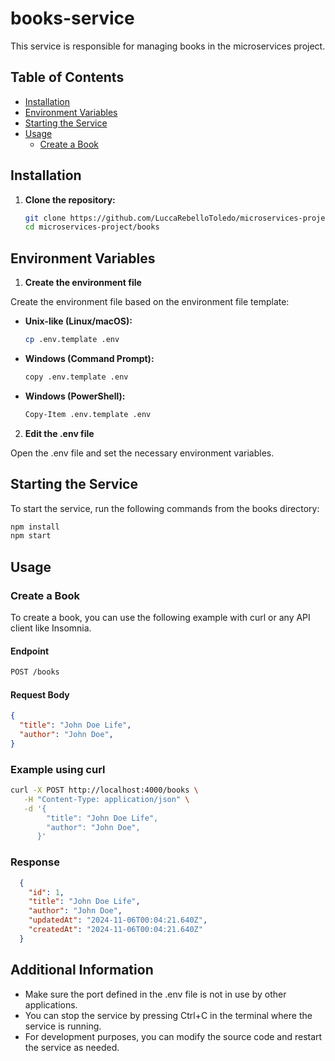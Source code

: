 # books-service

This service is responsible for managing books in the microservices project.

## Table of Contents

- [Installation](#installation)
- [Environment Variables](#environment-variables)
- [Starting the Service](#starting-the-service)
- [Usage](#usage)
  - [Create a Book](#create-a-book)

## Installation

1. **Clone the repository:**

   ```sh
   git clone https://github.com/LuccaRebelloToledo/microservices-project.git
   cd microservices-project/books
   ```

## Environment Variables

1. **Create the environment file**

  Create the environment file based on the environment file template:

  - **Unix-like (Linux/macOS):**
    ```sh
    cp .env.template .env
    ```

  - **Windows (Command Prompt):**
    ```sh
    copy .env.template .env
    ```

  - **Windows (PowerShell):**
    ```sh
    Copy-Item .env.template .env
    ```

2. **Edit the .env file**

  Open the .env file and set the necessary environment variables.

## Starting the Service

  To start the service, run the following commands from the books directory:

  ```sh
  npm install
  npm start
  ```

## Usage

### Create a Book

  To create a book, you can use the following example with curl or any API client like Insomnia.

  #### Endpoint
  ```sh
  POST /books
  ```

  #### Request Body
  ```json
  {
    "title": "John Doe Life",
    "author": "John Doe",
  }
  ```

  ### Example using curl
  ```sh
  curl -X POST http://localhost:4000/books \
     -H "Content-Type: application/json" \
     -d '{
          "title": "John Doe Life",
          "author": "John Doe",
        }'
  ```

  ### Response
  ```json
    {
      "id": 1,
      "title": "John Doe Life",
      "author": "John Doe",
      "updatedAt": "2024-11-06T00:04:21.640Z",
      "createdAt": "2024-11-06T00:04:21.640Z"
    }
  ```

## Additional Information

  - Make sure the port defined in the .env file is not in use by other applications.
  - You can stop the service by pressing Ctrl+C in the terminal where the service is running.
  - For development purposes, you can modify the source code and restart the service as needed.